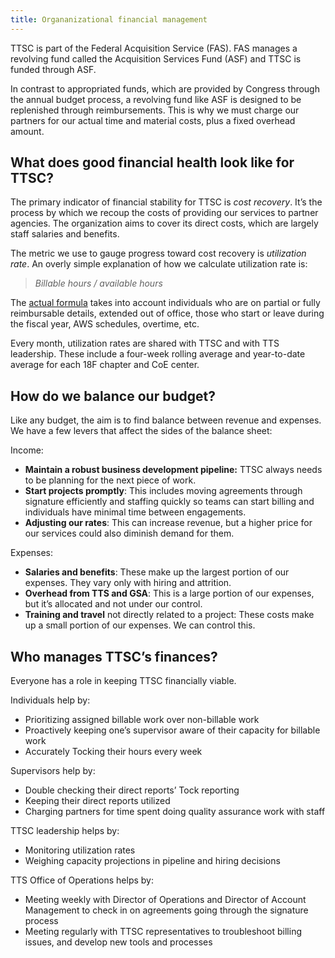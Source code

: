 ```yaml
---
title: Organanizational financial management
---
```


TTSC is part of the Federal Acquisition Service (FAS). FAS manages a revolving fund called the Acquisition Services Fund (ASF) and TTSC is funded through ASF.

In contrast to appropriated funds, which are provided by Congress through the annual budget process, a revolving fund like ASF is designed to be replenished through reimbursements. This is why we must charge our partners for our actual time and material costs, plus a fixed overhead amount.

## What does good financial health look like for TTSC?

The primary indicator of financial stability for TTSC is *cost recovery*. It’s the process by which we recoup the costs of providing our services to partner agencies. The organization aims to cover its direct costs, which are largely staff salaries and benefits.

The metric we use to gauge progress toward cost recovery is *utilization rate*. An overly simple explanation of how we calculate utilization rate is:

> *Billable hours / available hours*

The [actual formula](https://docs.google.com/document/d/1R1Z1gf8JtOiBkcff4Chc3XKkKNgNSbYgdOLQLENIYlc/edit) takes into account individuals who are on partial or fully reimbursable details, extended out of office, those who start or leave during the fiscal year, AWS schedules, overtime, etc.

Every month, utilization rates are shared with TTSC and with TTS leadership. These include a four-week rolling average and year-to-date average for each 18F chapter and CoE center.

## How do we balance our budget?

Like any budget, the aim is to find balance between revenue and expenses. We have a few levers that affect the sides of the balance sheet:

Income:

- **Maintain a robust business development pipeline:** TTSC always needs to be planning for the next piece of work.
- **Start projects promptly**: This includes moving agreements through signature efficiently and staffing quickly so teams can start billing and individuals have minimal time between engagements.
- **Adjusting our rates**: This can increase revenue, but a higher price for our services could also diminish demand for them.

Expenses:

- **Salaries and benefits**: These make up the largest portion of our expenses. They vary only with hiring and attrition.
- **Overhead from TTS and GSA**: This is a large portion of our expenses, but it’s allocated and not under our control.
- **Training and travel** not directly related to a project: These costs make up a small portion of our expenses. We can control this.

## Who manages TTSC’s finances?

Everyone has a role in keeping TTSC financially viable.

Individuals help by:

- Prioritizing assigned billable work over non-billable work
- Proactively keeping one’s supervisor aware of their capacity for billable work
- Accurately Tocking their hours every week

Supervisors help by:

- Double checking their direct reports’ Tock reporting
- Keeping their direct reports utilized
- Charging partners for time spent doing quality assurance work with staff

TTSC leadership helps by:

- Monitoring utilization rates
- Weighing capacity projections in pipeline and hiring decisions

TTS Office of Operations helps by:

- Meeting weekly with Director of Operations and Director of Account Management to check in on agreements going through the signature process
- Meeting regularly with TTSC representatives to troubleshoot billing issues, and develop new tools and processes
